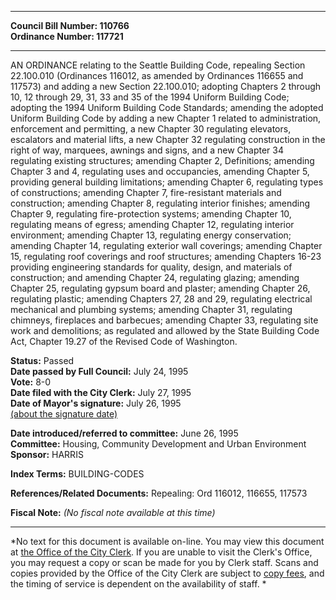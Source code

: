 * * * * *  
  
**Council Bill Number: [](#h0)[](#h2)110766**   
**Ordinance Number: 117721**  
  
* * * * *  
  
AN ORDINANCE relating to the Seattle Building Code, repealing Section 22.100.010 (Ordinances 116012, as amended by Ordinances 116655 and 117573) and adding a new Section 22.100.010; adopting Chapters 2 through 10, 12 through 29, 31, 33 and 35 of the 1994 Uniform Building Code; adopting the 1994 Uniform Building Code Standards; amending the adopted Uniform Building Code by adding a new Chapter 1 related to administration, enforcement and permitting, a new Chapter 30 regulating elevators, escalators and material lifts, a new Chapter 32 regulating construction in the right of way, marquees, awnings and signs, and a new Chapter 34 regulating existing structures; amending Chapter 2, Definitions; amending Chapter 3 and 4, regulating uses and occupancies, amending Chapter 5, providing general building limitations; amending Chapter 6, regulating types of constructions; amending Chapter 7, fire-resistant materials and construction; amending Chapter 8, regulating interior finishes; amending Chapter 9, regulating fire-protection systems; amending Chapter 10, regulating means of egress; amending Chapter 12, regulating interior environment; amending Chapter 13, regulating energy conservation; amending Chapter 14, regulating exterior wall coverings; amending Chapter 15, regulating roof coverings and roof structures; amending Chapters 16-23 providing engineering standards for quality, design, and materials of construction; and amending Chapter 24, regulating glazing; amending Chapter 25, regulating gypsum board and plaster; amending Chapter 26, regulating plastic; amending Chapters 27, 28 and 29, regulating electrical mechanical and plumbing systems; amending Chapter 31, regulating chimneys, fireplaces and barbecues; amending Chapter 33, regulating site work and demolitions; as regulated and allowed by the State Building Code Act, Chapter 19.27 of the Revised Code of Washington.  
  
**Status:** Passed   
**Date passed by Full Council:** July 24, 1995   
**Vote:** 8-0   
**Date filed with the City Clerk:** July 27, 1995   
**Date of Mayor's signature:** July 26, 1995   
[(about the signature date)](/~public/approvaldate.htm)   
  
  
**Date introduced/referred to committee:** June 26, 1995   
**Committee:** Housing, Community Development and Urban Environment   
**Sponsor:** HARRIS   
  
**Index Terms:** BUILDING-CODES  
  
**References/Related Documents:** Repealing: Ord 116012, 116655, 117573  
  
**Fiscal Note:** *(No fiscal note available at this time)*  
  
* * * * *  
  
*No text for this document is available on-line. You may view this document at [the Office of the City Clerk](http://www.seattle.gov/leg/clerk/contactUs.htm). If you are unable to visit the Clerk's Office, you may request a copy or scan be made for you by Clerk staff. Scans and copies provided by the Office of the City Clerk are subject to [copy fees](http://clerk.seattle.gov/~public/clerkfees.htm), and the timing of service is dependent on the availability of staff. *  
  
  
